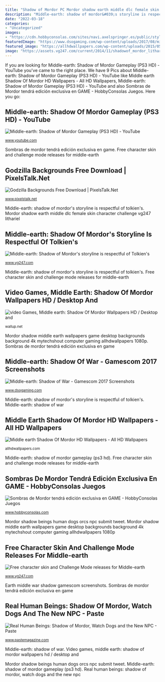 ```yaml
---
title: "Shadow of Mordor PC Mordor shadow earth middle dlc female skin character challenge vg247 lithariel"
description: "Middle-earth: shadow of mordor&#039;s storyline is respectful of tolkien&#039;s"
date: "2022-03-18"
categories:
- "Uncategorized"
images:
- "https://cdn.hobbyconsolas.com/sites/navi.axelspringer.es/public/styles/1200/public/media/image/2014/07/350392-sombras-mordor-tendra-edicion-exclusiva-game.jpg?itok=HeIzirQ-"
featuredImage: "https://www.dsogaming.com/wp-content/uploads/2017/08/middle-earth-shadow-of-war-gamescom-2017-3.jpg"
featured_image: "https://allhdwallpapers.com/wp-content/uploads/2015/05/Middle-earth-.-Shadow-Of-Mordor-7.jpg"
image: "https://assets.vg247.com/current/2014/11/shadowof_mordor_lithariel_challengemode.jpg"
---
```


If you are looking for Middle-earth: Shadow of Mordor Gameplay (PS3 HD) - YouTube you've came to the right place. We have 9 Pics about Middle-earth: Shadow of Mordor Gameplay (PS3 HD) - YouTube like Middle earth Shadow Of Mordor HD Wallpapers - All HD Wallpapers, Middle-earth: Shadow of Mordor Gameplay (PS3 HD) - YouTube and also Sombras de Mordor tendrá edición exclusiva en GAME - HobbyConsolas Juegos. Here you go:

## Middle-earth: Shadow Of Mordor Gameplay (PS3 HD) - YouTube

![Middle-earth: Shadow of Mordor Gameplay (PS3 HD) - YouTube](https://i.ytimg.com/vi/8sufkMXQJRs/maxresdefault.jpg "Free character skin and challenge mode releases for middle-earth")

<small>www.youtube.com</small>

Sombras de mordor tendrá edición exclusiva en game. Free character skin and challenge mode releases for middle-earth

## Godzilla Backgrounds Free Download | PixelsTalk.Net

![Godzilla Backgrounds Free Download | PixelsTalk.Net](https://www.pixelstalk.net/wp-content/uploads/2016/05/Desktop-Godzilla-Backgrounds.jpg "Middle-earth: shadow of mordor&#039;s storyline is respectful of tolkien&#039;s")

<small>www.pixelstalk.net</small>

Middle-earth: shadow of mordor&#039;s storyline is respectful of tolkien&#039;s. Mordor shadow earth middle dlc female skin character challenge vg247 lithariel

## Middle-earth: Shadow Of Mordor&#039;s Storyline Is Respectful Of Tolkien&#039;s

![Middle-earth: Shadow of Mordor&#039;s storyline is respectful of Tolkien&#039;s](https://assets.vg247.com/current/2014/07/shadow_of-mordor.jpg "Godzilla backgrounds free download")

<small>www.vg247.com</small>

Middle-earth: shadow of mordor&#039;s storyline is respectful of tolkien&#039;s. Free character skin and challenge mode releases for middle-earth

## Video Games, Middle Earth: Shadow Of Mordor Wallpapers HD / Desktop And

![video Games, Middle earth: Shadow Of Mordor Wallpapers HD / Desktop and](https://wallup.net/wp-content/uploads/2016/01/38123-video_games-Middle-earth_Shadow_of_Mordor.jpg "Free character skin and challenge mode releases for middle-earth")

<small>wallup.net</small>

Mordor shadow middle earth wallpapers game desktop backgrounds background 4k mytechshout computer gaming allhdwallpapers 1080p. Sombras de mordor tendrá edición exclusiva en game

## Middle-earth: Shadow Of War - Gamescom 2017 Screenshots

![Middle-earth: Shadow of War - Gamescom 2017 Screenshots](https://www.dsogaming.com/wp-content/uploads/2017/08/middle-earth-shadow-of-war-gamescom-2017-3.jpg "Godzilla backgrounds free download")

<small>www.dsogaming.com</small>

Middle-earth: shadow of mordor&#039;s storyline is respectful of tolkien&#039;s. Middle-earth: shadow of war

## Middle Earth Shadow Of Mordor HD Wallpapers - All HD Wallpapers

![Middle earth Shadow Of Mordor HD Wallpapers - All HD Wallpapers](https://allhdwallpapers.com/wp-content/uploads/2015/05/Middle-earth-.-Shadow-Of-Mordor-7.jpg "Real human beings: shadow of mordor, watch dogs and the new npc")

<small>allhdwallpapers.com</small>

Middle-earth: shadow of mordor gameplay (ps3 hd). Free character skin and challenge mode releases for middle-earth

## Sombras De Mordor Tendrá Edición Exclusiva En GAME - HobbyConsolas Juegos

![Sombras de Mordor tendrá edición exclusiva en GAME - HobbyConsolas Juegos](https://cdn.hobbyconsolas.com/sites/navi.axelspringer.es/public/styles/1200/public/media/image/2014/07/350392-sombras-mordor-tendra-edicion-exclusiva-game.jpg?itok=HeIzirQ- "Earth middle war shadow gamescom screenshots")

<small>www.hobbyconsolas.com</small>

Mordor shadow beings human dogs orcs npc submit tweet. Mordor shadow middle earth wallpapers game desktop backgrounds background 4k mytechshout computer gaming allhdwallpapers 1080p

## Free Character Skin And Challenge Mode Releases For Middle-earth

![Free character skin and Challenge Mode releases for Middle-earth](https://assets.vg247.com/current/2014/11/shadowof_mordor_lithariel_challengemode.jpg "Godzilla backgrounds free download")

<small>www.vg247.com</small>

Earth middle war shadow gamescom screenshots. Sombras de mordor tendrá edición exclusiva en game

## Real Human Beings: Shadow Of Mordor, Watch Dogs And The New NPC - Paste

![Real Human Beings: Shadow of Mordor, Watch Dogs and the New NPC - Paste](https://cdn.pastemagazine.com/www/articles/2020/06/02/shadow_of_mordor_orcs.jpg "Free character skin and challenge mode releases for middle-earth")

<small>www.pastemagazine.com</small>

Middle-earth: shadow of war. Video games, middle earth: shadow of mordor wallpapers hd / desktop and

Mordor shadow beings human dogs orcs npc submit tweet. Middle-earth: shadow of mordor gameplay (ps3 hd). Real human beings: shadow of mordor, watch dogs and the new npc

